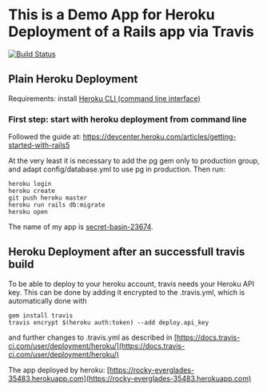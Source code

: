 # This is a Demo App for Heroku Deployment of a Rails app via Travis
[![Build Status](https://travis-ci.org/bkleinen/notes-deploy.svg?branch=master)](https://travis-ci.org/bkleinen/notes-deploy)

## Plain Heroku Deployment

Requirements: install [Heroku CLI (command line interface)](https://devcenter.heroku.com/articles/heroku-cli)

### First step: start with heroku deployment from command line

Followed the guide at:
https://devcenter.heroku.com/articles/getting-started-with-rails5

At the very least it is necessary to add the pg gem only to production group,
and adapt config/database.yml to use pg in production. Then run:

    heroku login
    heroku create
    git push heroku master
    heroku run rails db:migrate
    heroku open

The name of my app is [secret-basin-23674](https://secret-basin-23674.herokuapp.com/).

## Heroku Deployment after an successfull travis build

To be able to deploy to your heroku account, travis needs your Heroku API key.
This can be done by adding it encrypted to the .travis.yml, which is automatically
done with

    gem install travis
    travis encrypt $(heroku auth:token) --add deploy.api_key

and further changes to .travis.yml as described in
[https://docs.travis-ci.com/user/deployment/heroku/](https://docs.travis-ci.com/user/deployment/heroku/)

The app deployed by heroku: [https://rocky-everglades-35483.herokuapp.com](https://rocky-everglades-35483.herokuapp.com)
